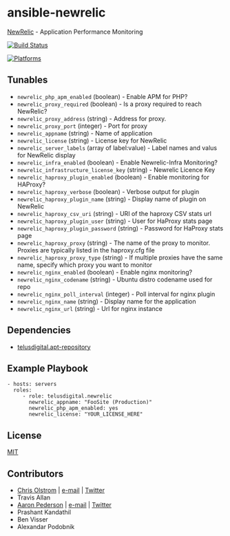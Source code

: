 # ansible-newrelic

[NewRelic](https://newrelic.com/) - Application Performance Monitoring

[![Build Status](https://travis-ci.org/telusdigital/ansible-newrelic.svg?branch=master)](https://travis-ci.org/telusdigital/ansible-newrelic)

[![Platforms](http://img.shields.io/badge/platforms-ubuntu-lightgrey.svg?style=flat)](#)

Tunables
--------
* `newrelic_php_apm_enabled` (boolean) - Enable APM for PHP?
* `newrelic_proxy_required` (boolean) - Is a proxy required to reach NewRelic?
* `newrelic_proxy_address` (string) - Address for proxy.
* `newrelic_proxy_port` (integer) - Port for proxy
* `newrelic_appname` (string) - Name of application
* `newrelic_license` (string) - License key for NewRelic
* `newrelic_server_labels` (array of label:value) - Label names and valus for NewRelic display
* `newrelic_infra_enabled` (boolean) - Enable Newrelic-Infra Monitoring?
* `newrelic_infrastructure_license_key` (string) - Newrelic Licence Key
* `newrelic_haproxy_plugin_enabled` (boolean) - Enable monitoring for HAProxy?
* `newrelic_haproxy_verbose` (boolean) - Verbose output for plugin
* `newrelic_haproxy_plugin_name` (string) - Display name of plugin on NewRelic
* `newrelic_haproxy_csv_uri` (string) - URI of the haproxy CSV stats url
* `newrelic_haproxy_plugin_user` (string) - User for HaProxy stats page
* `newrelic_haproxy_plugin_password` (string) - Password for HaProxy stats page
* `newrelic_haproxy_proxy` (string) - The name of the proxy to monitor. Proxies are typically listed in the haproxy.cfg file
* `newrelic_haproxy_proxy_type` (string) - If multiple proxies have the same name, specify which proxy you want to monitor
* `newrelic_nginx_enabled` (boolean) - Enable nginx monitoring?
* `newrelic_nginx_codename` (string) - Ubuntu distro codename used for repo
* `newrelic_nginx_poll_interval` (integer) - Poll interval for nginx plugin
* `newrelic_nginx_name` (string) - Display name for the application
* `newrelic_nginx_url` (string) - Url for nginx instance

Dependencies
------------
* [telusdigital.apt-repository](https://github.com/telusdigital/ansible-apt-repository/)

Example Playbook
----------------
    - hosts: servers
      roles:
         - role: telusdigital.newrelic
           newrelic_appname: "FooSite (Production)"
           newrelic_php_apm_enabled: yes
           newrelic_license: "YOUR_LICENSE_HERE"

License
-------
[MIT](https://tldrlegal.com/license/mit-license)

Contributors
------------
* [Chris Olstrom](https://colstrom.github.io/) | [e-mail](mailto:chris@olstrom.com) | [Twitter](https://twitter.com/ChrisOlstrom)
* Travis Allan
* [Aaron Pederson](https://aaronpederson.github.io) | [e-mail](mailto:aaronpederson@gmail.com) | [Twitter](https://twitter.com/GunFuSamurai)
* Prashant Kandathil
* Ben Visser
* Alexandar Podobnik
